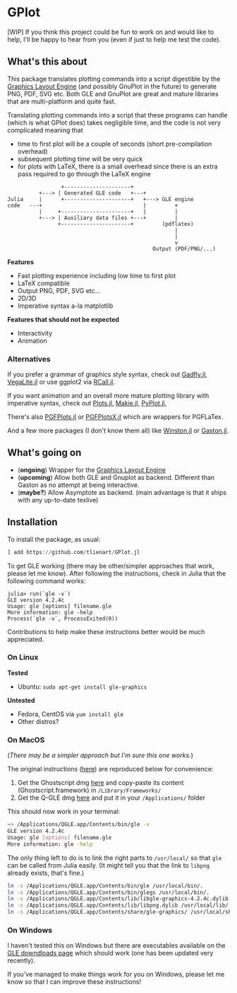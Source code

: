 # GPlot

[WIP] If you think this project could be fun to work on and would like to help, I'll be happy to hear from you (even if just to help me test the code).

## What's this about

This package translates plotting commands into a script digestible by the [Graphics Layout Engine](http://glx.sourceforge.net/index.html) (and possibly GnuPlot in the future) to generate PNG, PDF, SVG etc.
Both GLE and GnuPlot are great and mature libraries that are multi-platform and quite fast.

Translating plotting commands into a script that these programs can handle (which is what GPlot does) takes negligible time, and the code is not very complicated meaning that

* time to first plot will be a couple of seconds (short pre-compilation overhead)
* subsequent plotting time will be very quick
* for plots with LaTeX, there is a small overhead since there is an extra pass required to go through the LaTeX engine

```
                 +---------------------+
          +---> | Generated GLE code   +---+
Julia     |      +---------------------+   +---> GLE engine
code   ---+                                |         +
          |     +----------------------+   |         |
          +---> | Auxiliary data files +---+         |
                +----------------------+         (pdflatex)
                                                     |
                                                     |
                                                     v
                                              Output (PDF/PNG/...)
```

**Features**
* Fast plotting experience including low time to first plot
* LaTeX compatible
* Output PNG, PDF, SVG etc...
* 2D/3D
* Imperative syntax a-la matplotlib

**Features that should not be expected**
* Interactivity
* Animation

### Alternatives

If you prefer a grammar of graphics style syntax, check out [Gadfly.jl](https://github.com/GiovineItalia/Gadfly.jl), [VegaLite.jl](https://github.com/fredo-dedup/VegaLite.jl) or use ggplot2 via [RCall.jl](https://github.com/JuliaInterop/RCall.jl).

If you want animation and an overall more mature plotting library with imperative syntax, check out [Plots.jl](https://github.com/JuliaPlots/Plots.jl), [Makie.jl](https://github.com/JuliaPlots/Makie.jl), [PyPlot.jl](https://github.com/JuliaPy/PyPlot.jl),

There's also [PGFPlots.jl](https://github.com/JuliaTeX/PGFPlots.jl) or [PGFPlotsX.jl](https://github.com/KristofferC/PGFPlotsX.jl) which are wrappers for PGFLaTex.

And a few more packages (I don't know them all) like [Winston.jl](https://github.com/JuliaGraphics/Winston.jl) or [Gaston.jl](https://github.com/mbaz/Gaston.jl).

## What's going on

* (**ongoing**) Wrapper for the [Graphics Layout Engine](http://glx.sourceforge.net/index.html)
* (**upcoming**) Allow both GLE and Gnuplot as backend. Different than Gaston as no attempt at being interactive.
* (**maybe?**) Allow Asymptote as backend. (main advantage is that it ships with any up-to-date texlive)

## Installation

To install the package, as usual:

```julia
] add https://github.com/tlienart/GPlot.jl
```

To get GLE working (there may be other/simpler approaches that work, please let me know).
After following the instructions, check in Julia that the following command works:

```julia-repl
julia> run(`gle -v`)
GLE version 4.2.4c
Usage: gle [options] filename.gle
More information: gle -help
Process(`gle -v`, ProcessExited(0))
```

Contributions to help make these instructions better would be much appreciated.

### On Linux

**Tested**

* Ubuntu: `sudo apt-get install gle-graphics`

**Untested**

* Fedora, CentOS via `yum install gle`
* Other distros?

### On MacOS

(*There may be a simpler approach but I'm sure this one works.*)

The original instructions ([here](http://glx.sourceforge.net/tut/mac.html)) are reproduced below for convenience:

1. Get the Ghostscript dmg [here](http://prdownloads.sourceforge.net/glx/Ghostscript-8.63.dmg?download) and copy-paste its content (Ghostscript.framework) in `/Library/Frameworks/`
1. Get the Q-GLE dmg [here](http://prdownloads.sourceforge.net/glx/gle-graphics-4.2.4c-exe-mac.dmg?download) and put it in your `/Applications/` folder

This should now work in your terminal:

```bash
~> /Applications/QGLE.app/Contents/bin/gle -v
GLE version 4.2.4c
Usage: gle [options] filename.gle
More information: gle -help
```

The only thing left to do is to link the right parts to `/usr/local/` so that `gle` can be called from Julia easily.
(It might tell you that the link to `libpng` already exists, that's fine.)

```bash
ln -s /Applications/QGLE.app/Contents/bin/gle /usr/local/bin/.
ln -s /Applications/QGLE.app/Contents/bin/glegs /usr/local/bin/.
ln -s /Applications/QGLE.app/Contents/lib/libgle-graphics-4.2.4c.dylib /usr/local/lib/.
ln -s /Applications/QGLE.app/Contents/lib/libpng.dylib /usr/local/lib/.
ln -s /Applications/QGLE.app/Contents/share/gle-graphics/ /usr/local/share/.
```

### On Windows

I haven't tested this on Windows but there are executables available on the [GLE downdloads page](http://glx.sourceforge.net/downloads/downloads.html) which should work (one has been updated very recently).

If you've managed to make things work for you on Windows, please let me know so that I can improve these instructions!
